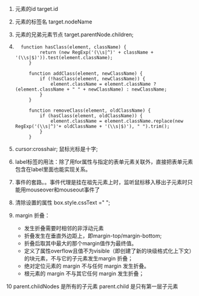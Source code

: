 1. 元素的id target.id

2. 元素的标签名 target.nodeName

3. 元素的兄弟元素节点 target.parentNode.children;

4.     
         function hasClass(element, className) {
                return (new RegExp('(\\s|^)' + className + '(\\s|$)')).test(element.className);
            }

            function addClass(element, newClassName) {
                if (!hasClass(element, newClassName)) {
                    element.className = element.className ? (element.className + " " + newClassName) : newClassName;
                }
            }

            function removeClass(element, oldClassName) {
                if (hasClass(element, oldClassName)) {
                    element.className = element.className.replace(new RegExp('(\\s|^)'+ oldClassName + '(\\s|$)'), " ").trim();
                }
            }

5. cursor:crosshair; 鼠标光标是十字;

6. label标签的用法：除了用for属性与指定的表单元素关联外，直接把表单元素包含在label里面也能实现关系。

7. 事件的套路。。事件代理是挂在祖先元素上时，监听鼠标移入移出子元素时只能用mouseover和mouseout事件了

8. 清除设置的属性   box.style.cssText =" ";

9. margin 折叠：
    - 发生折叠需要时相邻的非浮动元素
    - 折叠发生在垂直外边距上，即margin-top/margin-bottom;
    - 折叠后取其中最大的那个margin值作为最终值。
    - 定义了属性overflow且值不为visible（即创建了新的块级格式化上下文）的块元素，不与它的子元素发生margin 折叠；
    - 绝对定位元素的 margin 不与任何 margin 发生折叠。
    - 根元素的 margin 不与其它任何 margin 发生折叠；

10 parent.childNodes 是所有的子元素
   parent.child 是只有第一层子元素